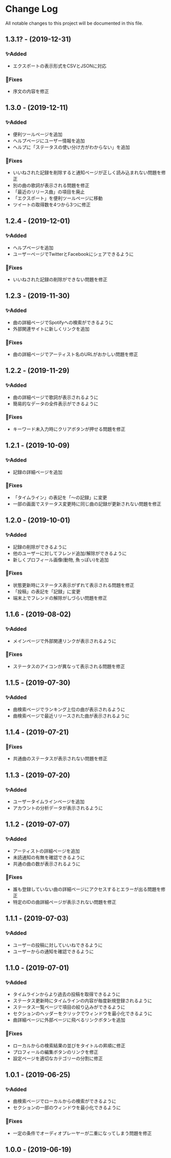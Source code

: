 # Change Log
All notable changes to this project will be documented in this file.

## 1.3.1? - (2019-12-31)
### ✨Added
- エクスポートの表示形式をCSVとJSONに対応

### 🐛Fixes
- 序文の内容を修正

## 1.3.0 - (2019-12-11)
### ✨Added
- 便利ツールページを追加
- ヘルプページにユーザー情報を追加
- ヘルプに「ステータスの使い分け方がわからない」を追加

### 🐛Fixes
- いいねされた記録を削除すると通知ページが正しく読み込まれない問題を修正
- 別の曲の歌詞が表示される問題を修正
- 「最近のリリース曲」の項目を廃止
- 「エクスポート」を便利ツールページに移動
- ツイートの取得数を4つから3つに修正

## 1.2.4 - (2019-12-01)
### ✨Added
- ヘルプページを追加
- ユーザーページでTwitterとFacebookにシェアできるように

### 🐛Fixes
- いいねされた記録の削除ができない問題を修正

## 1.2.3 - (2019-11-30)
### ✨Added
- 曲の詳細ページでSpotifyへの検索ができるように
- 外部関連サイトに新しくリンクを追加

### 🐛Fixes
- 曲の詳細ページでアーティスト名のURLがおかしい問題を修正

## 1.2.2 - (2019-11-29)
### ✨Added
- 曲の詳細ページで歌詞が表示されるように
- 簡易的なデータの全件表示ができるように

### 🐛Fixes
- キーワード未入力時にクリアボタンが押せる問題を修正

## 1.2.1 - (2019-10-09)
### ✨Added
- 記録の詳細ページを追加

### 🐛Fixes
- 「タイムライン」の表記を「～の記録」に変更
- 一部の画面でステータス変更時に同じ曲の記録が更新されない問題を修正

## 1.2.0 - (2019-10-01)
### ✨Added
- 記録の削除ができるように
- 他のユーザーに対してフレンド追加/解除ができるように
- 新しくプロフィール画像(動物, 魚っぽい)を追加

### 🐛Fixes
- 状態更新時にステータス表示がずれて表示される問題を修正
- 「投稿」の表記を「記録」に変更
- 端末上でフレンドの解除がしづらい問題を修正

## 1.1.6 - (2019-08-02)
### ✨Added
- メインページで外部関連リンクが表示されるように

### 🐛Fixes
- ステータスのアイコンが異なって表示される問題を修正

## 1.1.5 - (2019-07-30)
### ✨Added
- 曲検索ページでランキング上位の曲が表示されるように
- 曲検索ページで最近リリースされた曲が表示されるように

## 1.1.4 - (2019-07-21)
### 🐛Fixes
- 共通曲のステータスが表示されない問題を修正

## 1.1.3 - (2019-07-20)
### ✨Added
- ユーザータイムラインページを追加
- アカウントの分析データが表示されるように

## 1.1.2 - (2019-07-07)
### ✨Added
- アーティストの詳細ページを追加
- 未読通知の有無を確認できるように
- 共通の曲の数が表示されるように

### 🐛Fixes
- 誰も登録していない曲の詳細ページにアクセスするとエラーが出る問題を修正
- 特定のIDの曲詳細ページが表示されない問題を修正

## 1.1.1 - (2019-07-03)
### ✨Added
- ユーザーの投稿に対していいねできるように
- ユーザーからの通知を確認できるように

## 1.1.0 - (2019-07-01)
### ✨Added
- タイムラインからより過去の投稿を取得できるように
- ステータス更新時にタイムラインの内容が毎度新規登録されるように
- ステータス一覧ページで項目の絞り込みができるように
- セクションのヘッダーをクリックでウィンドウを最小化できるように
- 曲詳細ページに外部ページに飛べるリンクボタンを追加

### 🐛Fixes
- ローカルからの検索結果の並びをタイトルの昇順に修正
- プロフィールの編集ボタンのリンクを修正
- 設定ページを適切なカテゴリーの分割に修正

## 1.0.1 - (2019-06-25)
### ✨Added
- 曲検索ページでローカルからの検索ができるように
- セクションの一部のウィンドウを最小化できるように

### 🐛Fixes
- 一定の条件でオーディオプレーヤーが二重になってしまう問題を修正

## 1.0.0 - (2019-06-19)
